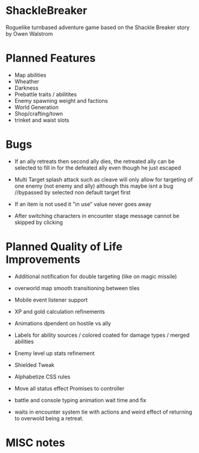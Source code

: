 # ShackleBreaker
Roguelike turnbased adventure game based on the Shackle Breaker story by Owen Walstrom

# Planned Features
* Map abilities
* Wheather
* Darkness
* Prebattle traits / abilitites
* Enemy spawning weight and factions
* World Generation
* Shop/crafting/town
* trinket and waist slots


# Bugs

* If an ally retreats then second ally dies, the retreated ally can be selected to fill in for the defeated ally even though he just escaped
* Multi Target splash attack such as cleave will only allow for targeting of one enemy (not enemy and ally) although this maybe isnt a bug //bypassed by selected non default target first

* If an item is not used it "in use" value never goes away
* After switching characters in encounter stage message cannot be skipped by clicking


# Planned Quality of Life Improvements
* Additional notification for double targeting (like on magic missile)
* overworld map smooth transitioning between tiles
* Mobile event listener support
* XP and gold calculation refinements
* Animations dpendent on hostile vs ally
* Labels for ability sources / colored coated for damage types / merged abilities
* Enemy level up stats refinement
* Shielded Tweak

* Alphabetize CSS rules
* Move all status effect Promises to controller
* battle and console typing animation wait time and fix
* waits in encounter system tie with actions and weird effect of returning to overwold being a retreat.

# MISC notes
